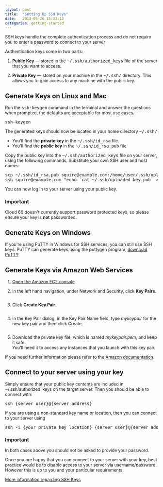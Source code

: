 ```yaml
---
layout: post
title:  "Setting Up SSH Keys"
date:   2013-09-26 15:33:13
categories: getting-started
---
```


<p class="lead">SSH keys handle the complete authentication process and do not require you to enter a password to connect to your server</p>

<p>Authentication keys come in two parts:</p>

<ol>
	<li>
		<p>
			<strong>Public Key</strong> &mdash; stored in the <kbd>~/.ssh/authorized&#95;keys</kbd> file of the server that you want to access.
		</p>
	</li>
	<li>
		<p>
			<strong>Private Key</strong> &mdash; stored on your machine in the <kbd>~/.ssh/</kbd> directory. This allows you to gain access to any machine with the public key.
		</p>
	</li>
</ol>

## Generate Keys on Linux and Mac

<p>Run the <kbd>ssh-keygen</kbd> command in the terminal and answer the questions when prompted, the defaults are acceptable for most use cases.</p>

<pre class="terminal">ssh-keygen</pre>

<p>The generated keys should now be located in your home directory <kbd>~/.ssh/</kbd></p>

<ul>
	<li>
		You'll find the <strong>private key</strong> in the <kbd>~/.ssh/id&#95;rsa</kbd> file.
	</li>
	<li>
		You'll find the <strong>public key</strong> in the <kbd>~/.ssh/id&#95;rsa.pub</kbd> file.
	</li>
</ul>

<p>Copy the public key into the <kbd>~/.ssh/authorized&#95;keys</kbd> file on your server, using the following commands. Substitute your own SSH user and host names:</p>

<pre class="terminal">scp ~/.ssh/id&#95;rsa.pub squire@example.com:/home/user/.ssh/uploaded&#95;key.pub
ssh squire@example.com "echo `cat ~/.ssh/uploaded&#95;key.pub` >> ~/.ssh/authorized&#95;keys"</pre>

<p>You can now log in to your server using your public key.</p>

<div class="notice">
		<h3>Important</h3>
		<p>Cloud 66 doesn't currently support password protected keys, so please ensure your key is <strong>not</strong> passworded.</p>
</div>

## Generate Keys on Windows

If you're using PuTTY in Windows for SSH services, you can still use SSH keys. PuTTY can generate keys using the puttygen program, <a href="http://www.chiark.greenend.org.uk/~sgtatham/putty/" target="&#95;blank">download PuTTY</a>.

## Generate Keys via Amazon Web Services

<ol class="instruction-list">
	<li><a href="https://console.aws.amazon.com/ec2/" target="_blank">Open the Amazon EC2 console</a></li>
	<li>
		<p>In the left hand navigation, under Network and Security, click <b>Key Pairs</b>.</p>
		<p><img src="http://cloud66.com/assets/help/aws-key-1.png" alt=""></p>
	</li>
	<li>
		<p>Click <b>Create Key Pair</b>.</p>
		<p><img src="http://cloud66.com/assets/help/aws-key-2.png" alt=""></p>
	</li>
	<li>
		<p>In the Key Pair dialog, in the Key Pair Name field, type <i>mykeypair</i> for the new key pair and then click Create.</p>
		<p><img src="http://cloud66.com/assets/help/aws-key-3.png" alt=""></p>
	</li>
	<li>
		<p>Download the private key file, which is named <i>mykeypair.pem</i>, and keep it safe.<br>
		You'll need it to access any instances that you launch with this key pair.</p>
	</li>
</ol>
<p>If you need further information please refer to the <a href="http://docs.amazonwebservices.com/gettingstarted/latest/wah-linux/getting-started-create-key-pair.html">Amazon documentation</a>.</p>

## Connect to your server using your key

Simply ensure that your public key contents are included in ~/.ssh/authorized&#95;keys on the target server. Then you should be able to connect with:
<pre class="terminal">ssh {server user}@{server address}</pre>

If you are using a non-standard key name or location, then you can connect to your server using
<pre class="terminal">ssh -i {your private key location} {server user}@{server address}</pre>

<div class="notice">
		<h3>Important</h3>
		<p>In both cases above you should not be asked to provide your password.</p>
</div>

Once you are happy that you can connect to your server with your key, best practice would be to disable access to your server via username/password. However this is up to you and your particular requirements.

<p><a href="http://library.linode.com/security/ssh-keys">More information regarding SSH Keys</a></p>